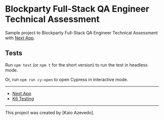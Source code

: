 # Blockparty Full-Stack QA Engineer Technical Assessment

Sample project to Blockparty Full-Stack QA Engineer Technical Assessment with [Next App](README.md).

## Tests

Run `npm test` (or `npm t` for the short version) to run the test in headless mode.

Or, run `npm run cy:open` to open Cypress in interactive mode.

---

- [Next App](README.md)
- [K6 Testing](README-K6.md)

---

This project was created by [Kaio Azevedo].
